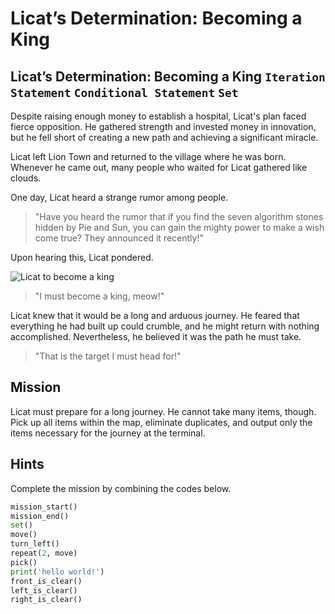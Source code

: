 # Licat’s Determination: Becoming a King

## Licat’s Determination: Becoming a King `Iteration Statement` `Conditional Statement` `Set`

Despite raising enough money to establish a hospital, Licat's plan faced fierce opposition. He gathered strength and invested money in innovation, but he fell short of creating a new path and achieving a significant miracle.

Licat left Lion Town and returned to the village where he was born. Whenever he came out, many people who waited for Licat gathered like clouds.

One day, Licat heard a strange rumor among people.

> "Have you heard the rumor that if you find the seven algorithm stones hidden by Pie and Sun, you can gain the mighty power to make a wish come true? They announced it recently!"

Upon hearing this, Licat pondered.

![Licat to become a king](./12.webp)

> "I must become a king, meow!"

Licat knew that it would be a long and arduous journey. He feared that everything he had built up could crumble, and he might return with nothing accomplished. Nevertheless, he believed it was the path he must take.

> "That is the target I must head for!"


## Mission

Licat must prepare for a long journey. He cannot take many items, though. Pick up all items within the map, eliminate duplicates, and output only the items necessary for the journey at the terminal.


## Hints
Complete the mission by combining the codes below.
```python
mission_start()
mission_end()
set()
move()
turn_left()
repeat(2, move)
pick()
print('hello world!')
front_is_clear()
left_is_clear()
right_is_clear()
```